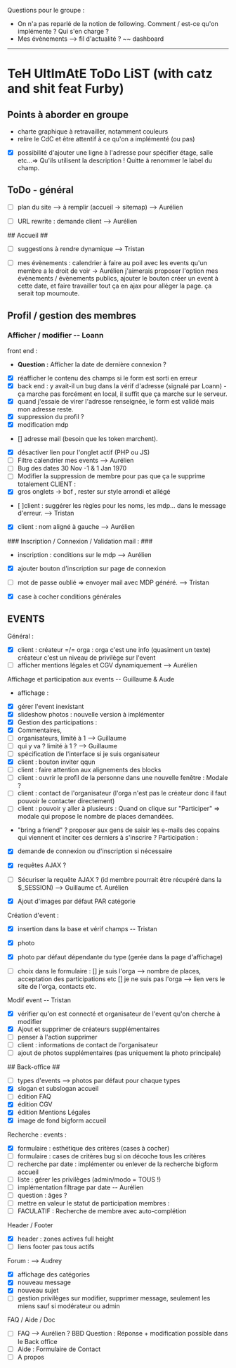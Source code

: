Questions pour le groupe :
- On n'a pas reparlé de la notion de following. Comment / est-ce qu'on implémente ? Qui s'en charge ?
- Mes évènements --> fil d'actualité ? ~~ dashboard

-----------------------------------------------------------------------

# TeH UltImAtE ToDo LiST (with catz and shit feat Furby) #


## Points à aborder en groupe ##

- charte graphique à retravailler, notamment couleurs
- relire le CdC et être attentif à ce qu'on a implémenté (ou pas)
- [x] possibilité d'ajouter une ligne à l'adresse pour spécifier étage, salle etc...=> Qu'ils utilisent la description ! Quitte à renommer le label du champ.


## ToDo - général ##

- [ ] plan du site --> à remplir (accueil -> sitemap) --> Aurélien
- [ ] URL rewrite : demande client --> Aurélien



## Accueil ##

- [ ] suggestions à rendre dynamique --> Tristan
- [ ] mes évènements : calendrier à faire au poil avec les events qu'un membre a le droit de voir -> Aurélien
    j'aimerais proposer l'option mes évènements / évènements publics, ajouter le bouton créer un event à cette date, et faire travailler tout ça en ajax pour alléger la page. ça serait top moumoute.


## Profil / gestion des membres ##

### Afficher / modifier -- Loann ###
front end :
- **Question :** Afficher la date de dernière connexion ?
- [x] réafficher le contenu des champs si le form est sorti en erreur
- [x] back end : y avait-il un bug dans la vérif d'adresse (signalé par Loann) - ça marche pas forcément en local, il suffit que ça marche sur le serveur.
- [x] quand j'essaie de virer l'adresse renseignée, le form est validé mais mon adresse reste.
- [x] suppression du profil ?
- [x] modification mdp
- [] adresse mail (besoin que les token marchent).
- [x] désactiver lien pour l'onglet actif (PHP ou JS)
- [ ] Filtre calendrier mes events --> Aurélien
- [ ] Bug des dates 30 Nov -1 & 1 Jan 1970
- [ ] Modifier la suppression de membre pour pas que ça le supprime totalement
CLIENT :
- [x] gros onglets -> bof , rester sur style arrondi et allégé
- [ ]client : suggérer les règles pour les noms, les mdp... dans le message d'erreur. --> Tristan
- [x] client : nom aligné à gauche --> Aurélien

### Inscription / Connexion / Validation mail : ###
- inscription : conditions sur le mdp --> Aurélien
- [x] ajouter bouton d'inscription sur page de connexion
- [ ] mot de passe oublié => envoyer mail avec MDP généré. --> Tristan
- [x] case à cocher conditions générales


## EVENTS ##

Général :
- [x] client : créateur =/= orga : orga c'est une info (quasiment un texte) créateur c'est un niveau de privilège sur l'event
- [ ] afficher mentions légales et CGV dynamiquement --> Aurélien

Affichage et participation aux events  -- Guillaume & Aude
- affichage :
- [x] gérer l'event inexistant
- [x] slideshow photos : nouvelle version à implémenter
- [x] Gestion des participations :
- [x] Commentaires,
- [ ] organisateurs, limité à 1 --> Guillaume
- [ ] qui y va ? limité à 1 ? --> Guillaume
- [ ] spécification de l'interface si je suis organisateur
- [x] client : bouton inviter qqun
- [ ] client : faire attention aux alignements des blocks
- [ ] client : ouvrir le profil de la personne dans une nouvelle fenêtre : Modale ?
- [ ] client : contact de l'organisateur (l'orga n'est pas le créateur donc il faut pouvoir le contacter directement)
- [ ] client : pouvoir y aller à plusieurs : Quand on clique sur "Participer" => modale qui propose le nombre de places demandées.
- "bring a friend" ? proposer aux gens de saisir les e-mails des copains qui viennent et inciter ces derniers à s'inscrire ?
Participation :
- [x] demande de connexion ou d'inscription si nécessaire
- [x] requêtes AJAX ?
- [ ] Sécuriser la requête AJAX ? (id membre pourrait être récupéré dans la $_SESSION) --> Guillaume cf. Aurélien
- [x] Ajout d'images par défaut PAR catégorie


Création d'event :
- [x] insertion dans la base et vérif champs -- Tristan
- [x] photo
- [x] photo par défaut dépendante du type (gerée dans la page d'affichage)
- [ ] choix dans le formulaire :
	[] je suis l'orga --> nombre de places, acceptation des participations etc
	[] je ne suis pas l'orga --> lien vers le site de l'orga, contacts etc.


Modif event -- Tristan
- [x] vérifier qu'on est connecté et organisateur de l'event qu'on cherche à modifier
- [x] Ajout et supprimer de créateurs supplémentaires
- [ ] penser à l'action supprimer
- [ ] client : informations de contact de l'organisateur
- [ ] ajout de photos supplémentaires (pas uniquement la photo principale)

## Back-office ##


- [ ] types d'events --> photos par défaut pour chaque types
- [x] slogan et subslogan accueil
- [ ] édition FAQ
- [x] édition CGV
- [x] édition Mentions Légales
- [x] image de fond bigform accueil

Recherche :
events :
- [x] formulaire : esthétique des critères (cases à cocher)
- [ ] formulaire : cases de critères bug si on décoche tous les critères
- [ ] recherche par date : implémenter ou enlever de la recherche bigform accueil
- [ ] liste : gérer les privilèges (admin/modo = TOUS !)
- [ ] implémentation filtrage par date -- Aurélien
- [ ] question : âges ?
- [ ] mettre en valeur le statut de participation
membres :
- [ ] FACULATIF : Recherche de membre avec auto-complétion

Header / Footer
- [x] header : zones actives full height
- [ ] liens footer pas tous actifs

Forum : --> Audrey
- [x] affichage des catégories
- [x] nouveau message
- [x] nouveau sujet
- [ ] gestion privilèges sur modifier, supprimer message, seulement les miens sauf si modérateur ou admin

FAQ / Aide / Doc
- [ ] FAQ --> Aurélien ? BBD Question : Réponse + modification possible dans le Back office
- [ ] Aide : Formulaire de Contact
- [ ] A propos
